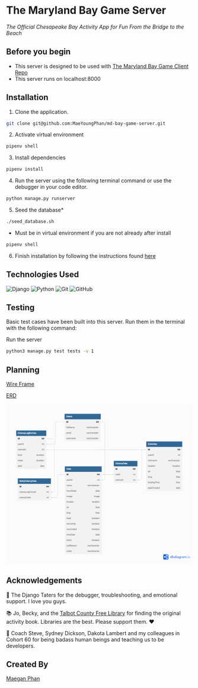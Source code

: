 # The Maryland Bay Game Server

*The Official Chesapeake Bay Activity App for Fun From the Bridge to the Beach*

## Before you begin

* This server is designed to be used with [The Maryland Bay Game Client Repo](https://github.com/MaeYoungPhan/MdBayGameReact)
* This server runs on localhost:8000

## Installation

1. Clone the application.

```bash
git clone git@github.com:MaeYoungPhan/md-bay-game-server.git
```
2. Activate virtual environment

```bash
pipenv shell
```
3. Install dependencies

```bash
pipenv install
```
4. Run the server using the following terminal command or use the debugger in your code editor.

```bash
python manage.py runserver
```
5. Seed the database*

```bash
./seed_database.sh
```
* Must be in virtual environment if you are not already after install
```bash
pipenv shell
```

6. Finish installation by following the instructions found [here](https://github.com/MaeYoungPhan/MdBayGameReact)

## Technologies Used

![Django](https://img.shields.io/badge/django-%23092E20.svg?style=for-the-badge&logo=django&logoColor=white)
![Python](https://img.shields.io/badge/python-3670A0?style=for-the-badge&logo=python&logoColor=ffdd54)
![Git](https://img.shields.io/badge/git-%23F05033.svg?style=for-the-badge&logo=git&logoColor=white)
![GitHub](https://img.shields.io/badge/github-%23121011.svg?style=for-the-badge&logo=github&logoColor=white)

## Testing

Basic test cases have been built into this server. Run them in the terminal with the following command:

Run the server

```bash
python3 manage.py test tests -v 1
```

## Planning

[Wire Frame](https://miro.com/app/board/uXjVMf-viFw=/?share_link_id=976673193824)

[ERD](https://github.com/MaeYoungPhan/MdBayGameReact/blob/main/2023-MVP-BayGameERD.png)

![](https://github.com/MaeYoungPhan/cats-I-know/blob/main/CatsIKnow.png)

## Acknowledgements

🥔 The Django Taters for the debugger, troubleshooting, and emotional support. I love you guys.

📚 Jo, Becky, and the [Talbot County Free Library](http://www.tcfl.org/) for finding the original activity book. Libraries are the best. Please support them. ♥️

🐐 Coach Steve, Sydney Dickson, Dakota Lambert and my colleagues in Cohort 60 for being badass human beings and teaching us to be developers.

## Created By

[Maegan Phan](https://www.linkedin.com/in/maeyoungphan/)
